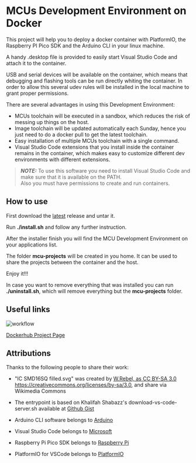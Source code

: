 # MCUs Development Environment on Docker

This project will help you to deploy a docker container with PlatformIO, the Raspberry PI Pico SDK and the Arduino CLI in your linux machine.

A handy .desktop file is provided to easily start Visual Studio Code and attach it to the container.

USB and serial devices will be available on the container, which means that debugging and flashing tools can be run directly whiting the container. In order to allow this several udev rules will be installed in the local machine to grant proper permissions.

There are several advantages in using this Development Environment:
* MCUs toolchain will be executed in a sandbox, which reduces the risk of messing up things on the host.
* Image toolchain will be updated automatically each Sunday, hence you just need to do a docker pull to get the latest toolchain.
* Easy installation of multiple MCUs toolchain with a single command.
* Visual Studio Code extensions that you install inside the container remains in the container, which makes easy to customize different dev environments with different extensions.

> **_NOTE:_** To use this software you need to install Visual Studio Code and make sure that it is available on the PATH. <br /> Also you must have permissions to create and run containers.

## How to use

First download the [latest](https://github.com/LordRafa/dev-environments-mcus/releases/latest) release and untar it.

Run **./install.sh** and follow any further instruction.

After the installer finish you will find the MCU Development Environment on your applications list.

The folder **mcu-projects** will be created in you home. It can be used to share the projects between the container and the host.

Enjoy it!!!

In case you want to remove everything that was installed you can run **./uninstall.sh**, which will remove everything but the **mcu-projects** folder.

## Useful links

![workflow](https://github.com/LordRafa/dev-environments-mcus/actions/workflows/cd.yml/badge.svg)

[Dockerhub Project Page](https://hub.docker.com/r/lordrafa/dev-environments-mcus)

## Attributions

Thanks to the following people to share their work:

* "IC SMD16SQ filled.svg" was created by <a title="W.Rebel, CC BY-SA 3.0 &lt;https://creativecommons.org/licenses/by-sa/3.0&gt;, via Wikimedia Commons" href="https://commons.wikimedia.org/wiki/File:IC_SMD16SQ_filled.svg">W.Rebel, as CC BY-SA 3.0 <https://creativecommons.org/licenses/by-sa/3.0>, and share via Wikimedia Commons</a>

* The entrypoint is based on Khalifah Shabazz's download-vs-code-server.sh available at [Github Gist](https://gist.github.com/b01/0a16b6645ab7921b0910603dfb85e4fb)

* Arduino CLI software belongs to [Arduino](https://www.arduino.cc/)

* Visual Studio Code belongs to [Microsoft](https://code.visualstudio.com/)

* Raspberry Pi Pico SDK belongs to [Raspberry Pi](https://www.raspberrypi.com/)

* PlatformIO for VSCode belongs to [PlatformIO](https://platformio.org/)
